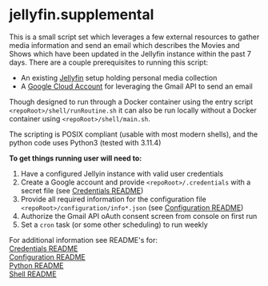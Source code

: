 # jellyfin.supplemental

This is a small script set which leverages a few external resources to gather media information and send an email which describes the Movies and Shows which have been updated in the Jellyfin instance within the past 7 days. There are a couple prerequisites to running this script:<br>

- An existing [Jellyfin](https://jellyfin.org) setup holding personal media collection
- A [Google Cloud Account](https://console.cloud.google.com/) for leveraging the Gmail API to send an email

Though designed to run through a Docker container using the entry script `<repoRoot>/shell/runRoutine.sh` it can also be run locally without a Docker container using `<repoRoot>/shell/main.sh`.

The scripting is POSIX compliant (usable with most modern shells), and the python code uses Python3 (tested with 3.11.4)

**To get things running user will need to:**

1. Have a configured Jellyin instance with valid user credentials
2. Create a Google account and provide `<repoRoot>/.credentials` with a secret file (see [Credentials README](.credentials/README.md))
3. Provide all required information for the configuration file `<repoRoot>/configuration/info*.json` (see [Configuration README](configuration/README.md))
4. Authorize the Gmail API oAuth consent screen from console on first run
5. Set a `cron` task (or some other scheduling) to run weekly

For additional information see README's for:<br>
[Credentials README](.credentials/README.md)<br>
[Configuration README](configuration/README.md)<br>
[Python README](python/README.md)<br>
[Shell README](shell/README.md)<br>
